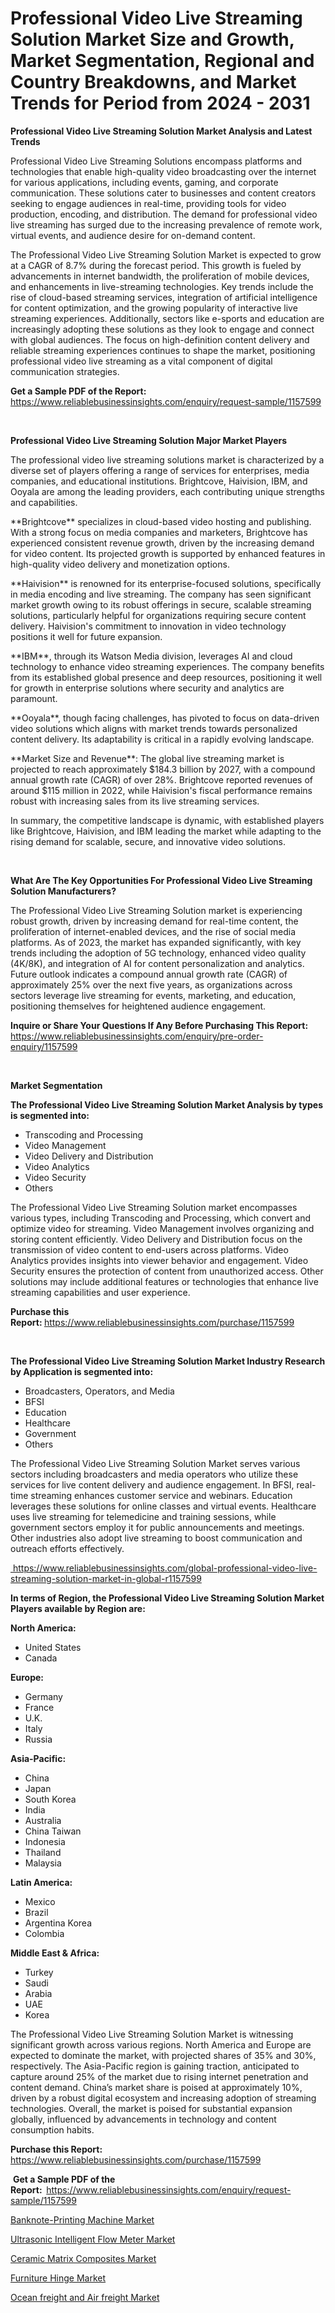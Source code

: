 <p><h1>Professional Video Live Streaming Solution Market Size and Growth, Market Segmentation, Regional and Country Breakdowns, and Market Trends for Period from 2024 -  2031</h1></p><p><strong>Professional Video Live Streaming Solution Market Analysis and Latest Trends</strong></p>
<p><p>Professional Video Live Streaming Solutions encompass platforms and technologies that enable high-quality video broadcasting over the internet for various applications, including events, gaming, and corporate communication. These solutions cater to businesses and content creators seeking to engage audiences in real-time, providing tools for video production, encoding, and distribution. The demand for professional video live streaming has surged due to the increasing prevalence of remote work, virtual events, and audience desire for on-demand content.</p><p>The Professional Video Live Streaming Solution Market is expected to grow at a CAGR of 8.7% during the forecast period. This growth is fueled by advancements in internet bandwidth, the proliferation of mobile devices, and enhancements in live-streaming technologies. Key trends include the rise of cloud-based streaming services, integration of artificial intelligence for content optimization, and the growing popularity of interactive live streaming experiences. Additionally, sectors like e-sports and education are increasingly adopting these solutions as they look to engage and connect with global audiences. The focus on high-definition content delivery and reliable streaming experiences continues to shape the market, positioning professional video live streaming as a vital component of digital communication strategies.</p></p>
<p><strong>Get a Sample PDF of the Report:&nbsp;</strong> <a href="https://www.reliablebusinessinsights.com/enquiry/request-sample/1157599?utm_campaign=62&utm_medium=2&utm_source=Github&utm_content=ia&utm_term=29102024&utm_id=professional-video-live-streaming-solution">https://www.reliablebusinessinsights.com/enquiry/request-sample/1157599</a></p>
<p>&nbsp;</p>
<p><strong>Professional Video Live Streaming Solution Major Market Players</strong></p>
<p><p>The professional video live streaming solutions market is characterized by a diverse set of players offering a range of services for enterprises, media companies, and educational institutions. Brightcove, Haivision, IBM, and Ooyala are among the leading providers, each contributing unique strengths and capabilities.</p><p>**Brightcove** specializes in cloud-based video hosting and publishing. With a strong focus on media companies and marketers, Brightcove has experienced consistent revenue growth, driven by the increasing demand for video content. Its projected growth is supported by enhanced features in high-quality video delivery and monetization options.</p><p>**Haivision** is renowned for its enterprise-focused solutions, specifically in media encoding and live streaming. The company has seen significant market growth owing to its robust offerings in secure, scalable streaming solutions, particularly helpful for organizations requiring secure content delivery. Haivision's commitment to innovation in video technology positions it well for future expansion.</p><p>**IBM**, through its Watson Media division, leverages AI and cloud technology to enhance video streaming experiences. The company benefits from its established global presence and deep resources, positioning it well for growth in enterprise solutions where security and analytics are paramount.</p><p>**Ooyala**, though facing challenges, has pivoted to focus on data-driven video solutions which aligns with market trends towards personalized content delivery. Its adaptability is critical in a rapidly evolving landscape.</p><p>**Market Size and Revenue**: The global live streaming market is projected to reach approximately $184.3 billion by 2027, with a compound annual growth rate (CAGR) of over 28%. Brightcove reported revenues of around $115 million in 2022, while Haivision's fiscal performance remains robust with increasing sales from its live streaming services.</p><p>In summary, the competitive landscape is dynamic, with established players like Brightcove, Haivision, and IBM leading the market while adapting to the rising demand for scalable, secure, and innovative video solutions.</p></p>
<p>&nbsp;</p>
<p><strong>What Are The Key Opportunities For Professional Video Live Streaming Solution Manufacturers?</strong></p>
<p><p>The Professional Video Live Streaming Solution market is experiencing robust growth, driven by increasing demand for real-time content, the proliferation of internet-enabled devices, and the rise of social media platforms. As of 2023, the market has expanded significantly, with key trends including the adoption of 5G technology, enhanced video quality (4K/8K), and integration of AI for content personalization and analytics. Future outlook indicates a compound annual growth rate (CAGR) of approximately 25% over the next five years, as organizations across sectors leverage live streaming for events, marketing, and education, positioning themselves for heightened audience engagement.</p></p>
<p><strong>Inquire or Share Your Questions If Any Before Purchasing This Report:</strong> <a href="https://www.reliablebusinessinsights.com/enquiry/pre-order-enquiry/1157599?utm_campaign=62&utm_medium=2&utm_source=Github&utm_content=ia&utm_term=29102024&utm_id=professional-video-live-streaming-solution">https://www.reliablebusinessinsights.com/enquiry/pre-order-enquiry/1157599</a></p>
<p>&nbsp;</p>
<p><strong>Market Segmentation</strong></p>
<p><strong>The Professional Video Live Streaming Solution Market Analysis by types is segmented into:</strong></p>
<p><ul><li>Transcoding and Processing</li><li>Video Management</li><li>Video Delivery and Distribution</li><li>Video Analytics</li><li>Video Security</li><li>Others</li></ul></p>
<p><p>The Professional Video Live Streaming Solution market encompasses various types, including Transcoding and Processing, which convert and optimize video for streaming. Video Management involves organizing and storing content efficiently. Video Delivery and Distribution focus on the transmission of video content to end-users across platforms. Video Analytics provides insights into viewer behavior and engagement. Video Security ensures the protection of content from unauthorized access. Other solutions may include additional features or technologies that enhance live streaming capabilities and user experience.</p></p>
<p><strong>Purchase this Report:&nbsp;</strong><a href="https://www.reliablebusinessinsights.com/purchase/1157599?utm_campaign=62&utm_medium=2&utm_source=Github&utm_content=ia&utm_term=29102024&utm_id=professional-video-live-streaming-solution">https://www.reliablebusinessinsights.com/purchase/1157599</a></p>
<p>&nbsp;</p>
<p><strong>The Professional Video Live Streaming Solution Market Industry Research by Application is segmented into:</strong></p>
<p><ul><li>Broadcasters, Operators, and Media</li><li>BFSI</li><li>Education</li><li>Healthcare</li><li>Government</li><li>Others</li></ul></p>
<p><p>The Professional Video Live Streaming Solution Market serves various sectors including broadcasters and media operators who utilize these services for live content delivery and audience engagement. In BFSI, real-time streaming enhances customer service and webinars. Education leverages these solutions for online classes and virtual events. Healthcare uses live streaming for telemedicine and training sessions, while government sectors employ it for public announcements and meetings. Other industries also adopt live streaming to boost communication and outreach efforts effectively.</p></p>
<p><a href="https://www.reliablebusinessinsights.com/global-professional-video-live-streaming-solution-market-in-global-r1157599?utm_campaign=62&utm_medium=2&utm_source=Github&utm_content=ia&utm_term=29102024&utm_id=professional-video-live-streaming-solution">&nbsp;https://www.reliablebusinessinsights.com/global-professional-video-live-streaming-solution-market-in-global-r1157599</a></p>
<p><strong>In terms of Region, the Professional Video Live Streaming Solution Market Players available by Region are:</strong></p>
<p>
    <p> <strong> North America: </strong>
        <ul>
            <li>United States</li>
            <li>Canada</li>
        </ul>
        </p> 
    <p> <strong> Europe: </strong>
        <ul>
            <li>Germany</li>
            <li>France</li>
            <li>U.K.</li>
            <li>Italy</li>
            <li>Russia</li>
        </ul>
        </p> 
    <p> <strong> Asia-Pacific: </strong>
        <ul>
            <li>China</li>
            <li>Japan</li>
            <li>South Korea</li>
            <li>India</li>
            <li>Australia</li>
            <li>China Taiwan</li>
            <li>Indonesia</li>
            <li>Thailand</li>
            <li>Malaysia</li>
        </ul>
        </p> 
    <p> <strong> Latin America: </strong>
        <ul>
            <li>Mexico</li>
            <li>Brazil</li>
            <li>Argentina Korea</li>
            <li>Colombia</li>
        </ul>
        </p> 
    <p> <strong> Middle East & Africa: </strong>
        <ul>
            <li>Turkey</li>
            <li>Saudi</li>
            <li>Arabia</li>
            <li>UAE</li>
            <li>Korea</li>
        </ul>
    </p>
    </p>
<p><p>The Professional Video Live Streaming Solution Market is witnessing significant growth across various regions. North America and Europe are expected to dominate the market, with projected shares of 35% and 30%, respectively. The Asia-Pacific region is gaining traction, anticipated to capture around 25% of the market due to rising internet penetration and content demand. China’s market share is poised at approximately 10%, driven by a robust digital ecosystem and increasing adoption of streaming technologies. Overall, the market is poised for substantial expansion globally, influenced by advancements in technology and content consumption habits.</p></p>
<p><strong>Purchase this Report: </strong><a href="https://www.reliablebusinessinsights.com/purchase/1157599?utm_campaign=62&utm_medium=2&utm_source=Github&utm_content=ia&utm_term=29102024&utm_id=professional-video-live-streaming-solution">https://www.reliablebusinessinsights.com/purchase/1157599</a></p>
<p>&nbsp;<strong>Get a Sample PDF of the Report:&nbsp;&nbsp;</strong><a href="https://www.reliablebusinessinsights.com/enquiry/request-sample/1157599?utm_campaign=62&utm_medium=2&utm_source=Github&utm_content=ia&utm_term=29102024&utm_id=professional-video-live-streaming-solution">https://www.reliablebusinessinsights.com/enquiry/request-sample/1157599</a></p>
<p><strong></strong></p>
<p><p><a href="https://github.com/MCGEE-CRANECaitlyn/Market-Research-Report-List-1/blob/main/banknote-printing-machine-market.md?utm_campaign=62&utm_medium=2&utm_source=Github&utm_content=ia&utm_term=29102024&utm_id=professional-video-live-streaming-solution">Banknote-Printing Machine Market</a></p><p><a href="https://issuu.com/reportprime-2/docs/ultrasonic-intelligent-flow-meter-m_a1f6d023314ecc?utm_campaign=62&utm_medium=2&utm_source=Github&utm_content=ia&utm_term=29102024&utm_id=professional-video-live-streaming-solution">Ultrasonic Intelligent Flow Meter Market</a></p><p><a href="https://www.linkedin.com/pulse/ceramic-matrix-composites-market-global-regional-analysis-e5ghc?utm_campaign=62&utm_medium=2&utm_source=Github&utm_content=ia&utm_term=29102024&utm_id=professional-video-live-streaming-solution">Ceramic Matrix Composites Market</a></p><p><a href="https://www.linkedin.com/pulse/global-furniture-hinge-market-size-trends-analysis-regional-75kzc?utm_campaign=62&utm_medium=2&utm_source=Github&utm_content=ia&utm_term=29102024&utm_id=professional-video-live-streaming-solution">Furniture Hinge Market</a></p><p><a href="https://github.com/abbiewimld/Market-Research-Report-List-1/blob/main/ocean-freight-and-air-freight-market.md?utm_campaign=62&utm_medium=2&utm_source=Github&utm_content=ia&utm_term=29102024&utm_id=professional-video-live-streaming-solution">Ocean freight and Air freight Market</a></p></p>